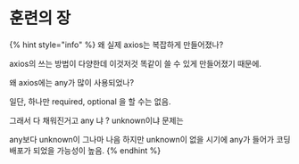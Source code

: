 # 훈련의 장







{% hint style="info" %}
왜 실제 axios는 복잡하게 만들어졌나?

axios의 쓰는 방법이 다양한데 이것저것 똑같이 쓸 수 있게 만들어졌기 때문에.

왜 axios에는 any가 많이 사용되었나?

일단, 하나만 required, optional 을 할 수는 없음.

그래서 다 채워진거고 any 냐 ? unknown이냐 문제는&#x20;

any보다 unknown이 그나마 나음 하지만 unknown이 없을 시기에 any가 들어가 코딩 배포가 되었을 가능성이 높음.
{% endhint %}
